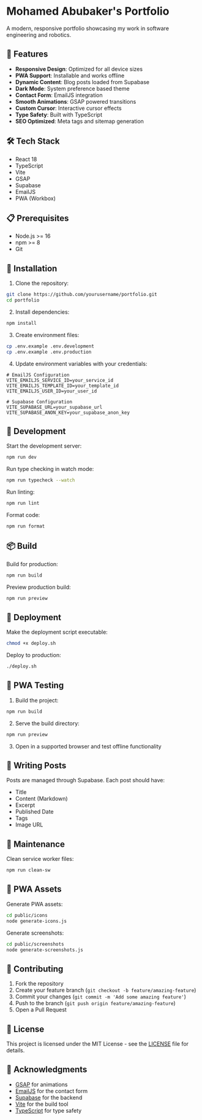 # Mohamed Abubaker's Portfolio

A modern, responsive portfolio showcasing my work in software engineering and robotics.

## 🚀 Features

- **Responsive Design**: Optimized for all device sizes
- **PWA Support**: Installable and works offline
- **Dynamic Content**: Blog posts loaded from Supabase
- **Dark Mode**: System preference based theme
- **Contact Form**: EmailJS integration
- **Smooth Animations**: GSAP powered transitions
- **Custom Cursor**: Interactive cursor effects
- **Type Safety**: Built with TypeScript
- **SEO Optimized**: Meta tags and sitemap generation

## 🛠️ Tech Stack

- React 18
- TypeScript
- Vite
- GSAP
- Supabase
- EmailJS
- PWA (Workbox)

## 📋 Prerequisites

- Node.js >= 16
- npm >= 8
- Git

## 🔧 Installation

1. Clone the repository:
```bash
git clone https://github.com/yourusername/portfolio.git
cd portfolio
```

2. Install dependencies:
```bash
npm install
```

3. Create environment files:
```bash
cp .env.example .env.development
cp .env.example .env.production
```

4. Update environment variables with your credentials:
```env
# EmailJS Configuration
VITE_EMAILJS_SERVICE_ID=your_service_id
VITE_EMAILJS_TEMPLATE_ID=your_template_id
VITE_EMAILJS_USER_ID=your_user_id

# Supabase Configuration
VITE_SUPABASE_URL=your_supabase_url
VITE_SUPABASE_ANON_KEY=your_supabase_anon_key
```

## 🚀 Development

Start the development server:
```bash
npm run dev
```

Run type checking in watch mode:
```bash
npm run typecheck --watch
```

Run linting:
```bash
npm run lint
```

Format code:
```bash
npm run format
```

## 📦 Build

Build for production:
```bash
npm run build
```

Preview production build:
```bash
npm run preview
```

## 🚀 Deployment

Make the deployment script executable:
```bash
chmod +x deploy.sh
```

Deploy to production:
```bash
./deploy.sh
```

## 🧪 PWA Testing

1. Build the project:
```bash
npm run build
```

2. Serve the build directory:
```bash
npm run preview
```

3. Open in a supported browser and test offline functionality

## 📝 Writing Posts

Posts are managed through Supabase. Each post should have:

- Title
- Content (Markdown)
- Excerpt
- Published Date
- Tags
- Image URL

## 🧹 Maintenance

Clean service worker files:
```bash
npm run clean-sw
```

## 📱 PWA Assets

Generate PWA assets:
```bash
cd public/icons
node generate-icons.js
```

Generate screenshots:
```bash
cd public/screenshots
node generate-screenshots.js
```

## 🤝 Contributing

1. Fork the repository
2. Create your feature branch (`git checkout -b feature/amazing-feature`)
3. Commit your changes (`git commit -m 'Add some amazing feature'`)
4. Push to the branch (`git push origin feature/amazing-feature`)
5. Open a Pull Request

## 📄 License

This project is licensed under the MIT License - see the [LICENSE](LICENSE) file for details.

## 🙏 Acknowledgments

- [GSAP](https://greensock.com/gsap/) for animations
- [EmailJS](https://www.emailjs.com/) for the contact form
- [Supabase](https://supabase.io/) for the backend
- [Vite](https://vitejs.dev/) for the build tool
- [TypeScript](https://www.typescriptlang.org/) for type safety
